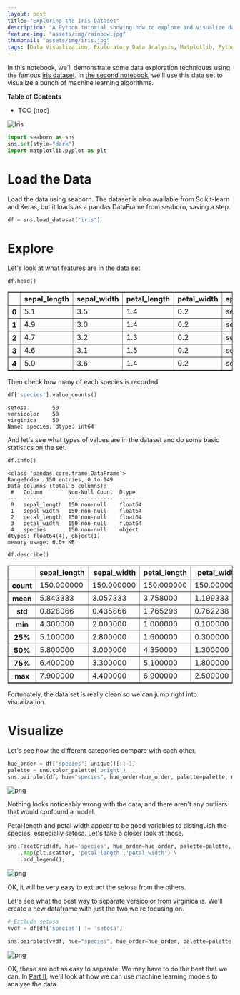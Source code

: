 ```yaml
---
layout: post
title: "Exploring the Iris Dataset"
description: "A Python tutorial showing how to explore and visualize data using the famous iris dataset."
feature-img: "assets/img/rainbow.jpg"
thumbnail: "assets/img/iris.jpg"
tags: [Data Visualization, Exploratory Data Analysis, Matplotlib, Python, Seaborn]
---
```


In this notebook, we'll demonstrate some data exploration techniques using the famous [iris dataset](https://archive.ics.uci.edu/ml/datasets/iris). In [the second notebook](https://jss367.github.io/visualizing-machine-learning-algorithms.html), we'll use this data set to visualize a bunch of machine learning algorithms.

<b>Table of Contents</b>
* TOC
{:toc}

![Iris]({{site.baseurl}}/assets/img/iris_square.jpg "Iris")


```python
import seaborn as sns
sns.set(style="dark")
import matplotlib.pyplot as plt
```

# Load the Data

Load the data using seaborn. The dataset is also available from Scikit-learn and Keras, but it loads as a pandas DataFrame from seaborn, saving a step.


```python
df = sns.load_dataset("iris")
```

# Explore

Let's look at what features are in the data set.


```python
df.head()
```




<div>
<style scoped>
    .dataframe tbody tr th:only-of-type {
        vertical-align: middle;
    }

    .dataframe tbody tr th {
        vertical-align: top;
    }

    .dataframe thead th {
        text-align: right;
    }
</style>
<table border="1" class="dataframe">
  <thead>
    <tr style="text-align: right;">
      <th></th>
      <th>sepal_length</th>
      <th>sepal_width</th>
      <th>petal_length</th>
      <th>petal_width</th>
      <th>species</th>
    </tr>
  </thead>
  <tbody>
    <tr>
      <th>0</th>
      <td>5.1</td>
      <td>3.5</td>
      <td>1.4</td>
      <td>0.2</td>
      <td>setosa</td>
    </tr>
    <tr>
      <th>1</th>
      <td>4.9</td>
      <td>3.0</td>
      <td>1.4</td>
      <td>0.2</td>
      <td>setosa</td>
    </tr>
    <tr>
      <th>2</th>
      <td>4.7</td>
      <td>3.2</td>
      <td>1.3</td>
      <td>0.2</td>
      <td>setosa</td>
    </tr>
    <tr>
      <th>3</th>
      <td>4.6</td>
      <td>3.1</td>
      <td>1.5</td>
      <td>0.2</td>
      <td>setosa</td>
    </tr>
    <tr>
      <th>4</th>
      <td>5.0</td>
      <td>3.6</td>
      <td>1.4</td>
      <td>0.2</td>
      <td>setosa</td>
    </tr>
  </tbody>
</table>
</div>



Then check how many of each species is recorded.


```python
df['species'].value_counts()
```




    setosa        50
    versicolor    50
    virginica     50
    Name: species, dtype: int64



And let's see what types of values are in the dataset and do some basic statistics on the set.


```python
df.info()
```

    <class 'pandas.core.frame.DataFrame'>
    RangeIndex: 150 entries, 0 to 149
    Data columns (total 5 columns):
     #   Column        Non-Null Count  Dtype  
    ---  ------        --------------  -----  
     0   sepal_length  150 non-null    float64
     1   sepal_width   150 non-null    float64
     2   petal_length  150 non-null    float64
     3   petal_width   150 non-null    float64
     4   species       150 non-null    object 
    dtypes: float64(4), object(1)
    memory usage: 6.0+ KB
    


```python
df.describe()
```




<div>
<style scoped>
    .dataframe tbody tr th:only-of-type {
        vertical-align: middle;
    }

    .dataframe tbody tr th {
        vertical-align: top;
    }

    .dataframe thead th {
        text-align: right;
    }
</style>
<table border="1" class="dataframe">
  <thead>
    <tr style="text-align: right;">
      <th></th>
      <th>sepal_length</th>
      <th>sepal_width</th>
      <th>petal_length</th>
      <th>petal_width</th>
    </tr>
  </thead>
  <tbody>
    <tr>
      <th>count</th>
      <td>150.000000</td>
      <td>150.000000</td>
      <td>150.000000</td>
      <td>150.000000</td>
    </tr>
    <tr>
      <th>mean</th>
      <td>5.843333</td>
      <td>3.057333</td>
      <td>3.758000</td>
      <td>1.199333</td>
    </tr>
    <tr>
      <th>std</th>
      <td>0.828066</td>
      <td>0.435866</td>
      <td>1.765298</td>
      <td>0.762238</td>
    </tr>
    <tr>
      <th>min</th>
      <td>4.300000</td>
      <td>2.000000</td>
      <td>1.000000</td>
      <td>0.100000</td>
    </tr>
    <tr>
      <th>25%</th>
      <td>5.100000</td>
      <td>2.800000</td>
      <td>1.600000</td>
      <td>0.300000</td>
    </tr>
    <tr>
      <th>50%</th>
      <td>5.800000</td>
      <td>3.000000</td>
      <td>4.350000</td>
      <td>1.300000</td>
    </tr>
    <tr>
      <th>75%</th>
      <td>6.400000</td>
      <td>3.300000</td>
      <td>5.100000</td>
      <td>1.800000</td>
    </tr>
    <tr>
      <th>max</th>
      <td>7.900000</td>
      <td>4.400000</td>
      <td>6.900000</td>
      <td>2.500000</td>
    </tr>
  </tbody>
</table>
</div>



Fortunately, the data set is really clean so we can jump right into visualization.

# Visualize

Let's see how the different categories compare with each other.


```python
hue_order = df['species'].unique()[::-1]
palette = sns.color_palette('bright')
sns.pairplot(df, hue="species", hue_order=hue_order, palette=palette, markers=["o", "s", "D"], diag_kind='kde');
```


![png]({{site.baseurl}}/assets/img/2016-03-10-Exploring-Iris-Dataset_files/2016-03-10-Exploring-Iris-Dataset_19_0.png)


Nothing looks noticeably wrong with the data, and there aren't any outliers that would confound a model.

Petal length and petal width appear to be good variables to distinguish the species, especially setosa. Let's take a closer look at those.


```python
sns.FacetGrid(df, hue='species', hue_order=hue_order, palette=palette, height=8) \
    .map(plt.scatter, 'petal_length','petal_width') \
    .add_legend();
```


![png]({{site.baseurl}}/assets/img/2016-03-10-Exploring-Iris-Dataset_files/2016-03-10-Exploring-Iris-Dataset_21_0.png)


OK, it will be very easy to extract the setosa from the others.

Let's see what the best way to separate versicolor from virginica is. We'll create a new dataframe with just the two we're focusing on.


```python
# Exclude setosa
vvdf = df[df['species'] != 'setosa']
```


```python
sns.pairplot(vvdf, hue="species", hue_order=hue_order, palette=palette, diag_kind='kde');
```

![png]({{site.baseurl}}/assets/img/2016-03-10-Exploring-Iris-Dataset_files/2016-03-10-Exploring-Iris-Dataset_24_0.png)

OK, these are not as easy to separate. We may have to do the best that we can. In [Part II](https://jss367.github.io/visualizing-machine-learning-algorithms.html), we'll look at how we can use machine learning models to analyze the data.
